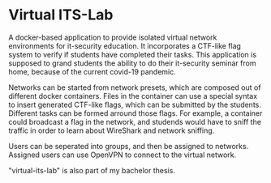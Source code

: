 # Virtual ITS-Lab
A docker-based application to provide isolated virtual network environments for it-security education. 
It incorporates a CTF-like flag system to verify if students have completed their tasks.
This application is supposed to grand students the ability to do their it-security seminar from home, because of the current covid-19 pandemic.

Networks can be started from network presets, which are composed out of different docker containers. 
Files in the container can use a special syntax to insert generated CTF-like flags, which can be submitted
by the students. Different tasks can be formed arround those flags. For example, a container could broadcast a flag
in the network, and studends would have to sniff the traffic in order to learn about WireShark and network sniffing.

Users can be seperated into groups, and then be assigned to networks. Assigned users can use OpenVPN to connect 
to the virtual network.

"virtual-its-lab" is also part of my bachelor thesis.
